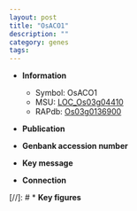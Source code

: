 ```yaml
---
layout: post
title: "OsACO1"
description: ""
category: genes
tags: 
---
```


* **Information**  
    + Symbol: OsACO1  
    + MSU: [LOC_Os03g04410](http://rice.uga.edu/cgi-bin/ORF_infopage.cgi?orf=LOC_Os03g04410)  
    + RAPdb: [Os03g0136900](http://rapdb.dna.affrc.go.jp/viewer/gbrowse_details/irgsp1?name=Os03g0136900)  

* **Publication**  

* **Genbank accession number**  

* **Key message**  

* **Connection**  

[//]: # * **Key figures**  


